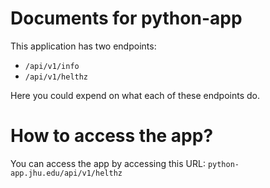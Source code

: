 # Documents for python-app

This application has two endpoints:
- `/api/v1/info`
- `/api/v1/helthz`

Here you could expend on what each of these endpoints do.


# How to access the app?

You can access the app by accessing this URL:  `python-app.jhu.edu/api/v1/helthz`